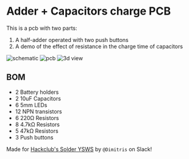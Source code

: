 # Adder + Capacitors charge PCB

This is a pcb with two parts:
1) A half-adder operated with two push buttons
2) A demo of the effect of resistance in the charge time of capacitors

![schematic](https://github.com/user-attachments/assets/e48fe1cd-358b-4992-b956-dd483636121f)
![pcb](https://github.com/user-attachments/assets/825cc6f8-1ec7-4f3a-b857-859211f75b93)
![3d view](https://github.com/user-attachments/assets/55144e73-c1fb-42b3-a05e-d8d13b71c4ce)

## BOM
- 2 Battery holders
- 2 10uF Capacitors
- 6 5mm LEDs
- 12 NPN transistors
- 6 220Ω Resistors
- 8 4.7kΩ Resistors
- 5 47kΩ Resistors
- 3 Push buttons

Made for [Hackclub's Solder YSWS](https://solder.hackclub.com/) by `@Dimitris` on Slack!
